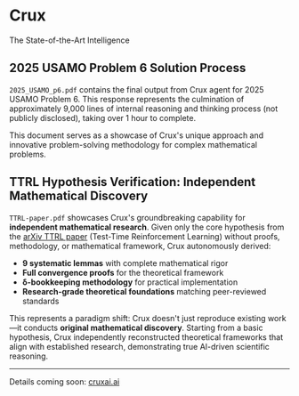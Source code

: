 # Crux

The State-of-the-Art Intelligence

## 2025 USAMO Problem 6 Solution Process

`2025_USAMO_p6.pdf` contains the final output from Crux agent for 2025 USAMO Problem 6. This response represents the culmination of approximately 9,000 lines of internal reasoning and thinking process (not publicly disclosed), taking over 1 hour to complete.

This document serves as a showcase of Crux's unique approach and innovative problem-solving methodology for complex mathematical problems.

## TTRL Hypothesis Verification: Independent Mathematical Discovery

`TTRL-paper.pdf` showcases Crux's groundbreaking capability for **independent mathematical research**. Given only the core hypothesis from the [arXiv TTRL paper](https://arxiv.org/abs/2504.16084) (Test-Time Reinforcement Learning) without proofs, methodology, or mathematical framework, Crux autonomously derived:

- **9 systematic lemmas** with complete mathematical rigor
- **Full convergence proofs** for the theoretical framework
- **δ-bookkeeping methodology** for practical implementation
- **Research-grade theoretical foundations** matching peer-reviewed standards

This represents a paradigm shift: Crux doesn't just reproduce existing work—it conducts **original mathematical discovery**. Starting from a basic hypothesis, Crux independently reconstructed theoretical frameworks that align with established research, demonstrating true AI-driven scientific reasoning.

---

Details coming soon: [cruxai.ai](https://cruxai.ai)
